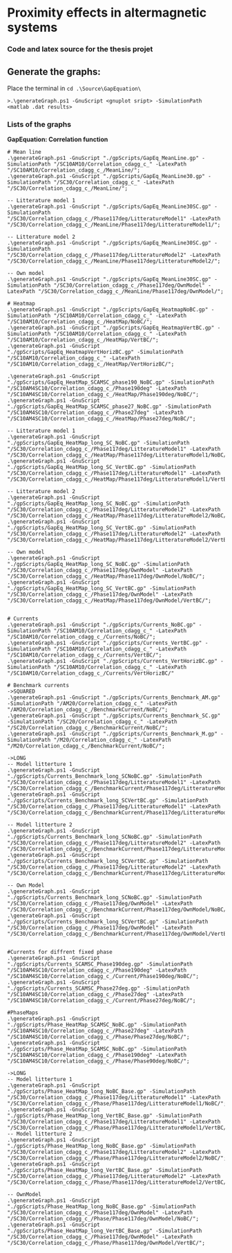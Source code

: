 # Proximity effects in altermagnetic systems
### Code and latex source for the thesis projet

## Generate the graphs:
Place the terminal in `cd .\Source\GapEquation\`

    >.\generateGraph.ps1 -GnuScript <gnuplot sript> -SimulationPath <matlab .dat results>

### Lists of the graphs

**GapEquation: Correlation function**

    # Mean line
    .\generateGraph.ps1 -GnuScript "./gpScripts/GapEq_MeanLine.gp" -SimulationPath "/SC10AM10/Correlation_cdagg_c_" -LatexPath "/SC10AM10/Correlation_cdagg_c_/MeanLine/";
    .\generateGraph.ps1 -GnuScript "./gpScripts/GapEq_MeanLine30.gp" -SimulationPath "/SC30/Correlation_cdagg_c_" -LatexPath "/SC30/Correlation_cdagg_c_/MeanLine/";

    -- Litterature model 1
    .\generateGraph.ps1 -GnuScript "./gpScripts/GapEq_MeanLine30SC.gp" -SimulationPath "/SC30/Correlation_cdagg_c_/Phase117deg/LitteratureModel1" -LatexPath "/SC30/Correlation_cdagg_c_/MeanLine/Phase117deg/LitteratureModel1/";

    -- Litterature model 2
    .\generateGraph.ps1 -GnuScript "./gpScripts/GapEq_MeanLine30SC.gp" -SimulationPath "/SC30/Correlation_cdagg_c_/Phase117deg/LitteratureModel2" -LatexPath "/SC30/Correlation_cdagg_c_/MeanLine/Phase117deg/LitteratureModel2/";

    -- Own model
    .\generateGraph.ps1 -GnuScript "./gpScripts/GapEq_MeanLine30SC.gp" -SimulationPath "/SC30/Correlation_cdagg_c_/Phase117deg/OwnModel" -LatexPath "/SC30/Correlation_cdagg_c_/MeanLine/Phase117deg/OwnModel/";

    # Heatmap
    .\generateGraph.ps1 -GnuScript "./gpScripts/GapEq_HeatmapNoBC.gp" -SimulationPath "/SC10AM10/Correlation_cdagg_c_" -LatexPath "/SC10AM10/Correlation_cdagg_c_/HeatMap/NoBC/";
    .\generateGraph.ps1 -GnuScript "./gpScripts/GapEq_HeatmapVertBC.gp" -SimulationPath "/SC10AM10/Correlation_cdagg_c_" -LatexPath "/SC10AM10/Correlation_cdagg_c_/HeatMap/VertBC/";
    .\generateGraph.ps1 -GnuScript "./gpScripts/GapEq_HeatmapVertHorizBC.gp" -SimulationPath "/SC10AM10/Correlation_cdagg_c_" -LatexPath "/SC10AM10/Correlation_cdagg_c_/HeatMap/VertHorizBC/";

    .\generateGraph.ps1 -GnuScript "./gpScripts/GapEq_HeatMap_SCAMSC_phase190_NoBC.gp" -SimulationPath "/SC10AM4SC10/Correlation_cdagg_c_/Phase190deg" -LatexPath "/SC10AM4SC10/Correlation_cdagg_c_/HeatMap/Phase190deg/NoBC/";
    .\generateGraph.ps1 -GnuScript "./gpScripts/GapEq_HeatMap_SCAMSC_phase27_NoBC.gp" -SimulationPath "/SC10AM4SC10/Correlation_cdagg_c_/Phase27deg" -LatexPath "/SC10AM4SC10/Correlation_cdagg_c_/HeatMap/Phase27deg/NoBC/";
   
    -- Litterature model 1
    .\generateGraph.ps1 -GnuScript "./gpScripts/GapEq_HeatMap_long_SC_NoBC.gp" -SimulationPath "/SC30/Correlation_cdagg_c_/Phase117deg/LitteratureModel1" -LatexPath "/SC30/Correlation_cdagg_c_/HeatMap/Phase117deg/LitteratureModel1/NoBC/";
    .\generateGraph.ps1 -GnuScript "./gpScripts/GapEq_HeatMap_long_SC_VertBC.gp" -SimulationPath "/SC30/Correlation_cdagg_c_/Phase117deg/LitteratureModel1" -LatexPath "/SC30/Correlation_cdagg_c_/HeatMap/Phase117deg/LitteratureModel1/VertBC/";

    -- Litterature model 2
    .\generateGraph.ps1 -GnuScript "./gpScripts/GapEq_HeatMap_long_SC_NoBC.gp" -SimulationPath "/SC30/Correlation_cdagg_c_/Phase117deg/LitteratureModel2" -LatexPath "/SC30/Correlation_cdagg_c_/HeatMap/Phase117deg/LitteratureModel2/NoBC/";
    .\generateGraph.ps1 -GnuScript "./gpScripts/GapEq_HeatMap_long_SC_VertBC.gp" -SimulationPath "/SC30/Correlation_cdagg_c_/Phase117deg/LitteratureModel2" -LatexPath "/SC30/Correlation_cdagg_c_/HeatMap/Phase117deg/LitteratureModel2/VertBC/";

    -- Own model
    .\generateGraph.ps1 -GnuScript "./gpScripts/GapEq_HeatMap_long_SC_NoBC.gp" -SimulationPath "/SC30/Correlation_cdagg_c_/Phase117deg/OwnModel" -LatexPath "/SC30/Correlation_cdagg_c_/HeatMap/Phase117deg/OwnModel/NoBC/";
    .\generateGraph.ps1 -GnuScript "./gpScripts/GapEq_HeatMap_long_SC_VertBC.gp" -SimulationPath "/SC30/Correlation_cdagg_c_/Phase117deg/OwnModel" -LatexPath "/SC30/Correlation_cdagg_c_/HeatMap/Phase117deg/OwnModel/VertBC/";


    # Currents
    .\generateGraph.ps1 -GnuScript "./gpScripts/Currents_NoBC.gp" -SimulationPath "/SC10AM10/Correlation_cdagg_c_" -LatexPath "/SC10AM10/Correlation_cdagg_c_/Currents/NoBC/";
    .\generateGraph.ps1 -GnuScript "./gpScripts/Currents_VertBC.gp" -SimulationPath "/SC10AM10/Correlation_cdagg_c_" -LatexPath "/SC10AM10/Correlation_cdagg_c_/Currents/VertBC/";
    .\generateGraph.ps1 -GnuScript "./gpScripts/Currents_VertHorizBC.gp" -SimulationPath "/SC10AM10/Correlation_cdagg_c_" -LatexPath "/SC10AM10/Correlation_cdagg_c_/Currents/VertHorizBC/"

    # Benchmark currents
    ->SQUARED
    .\generateGraph.ps1 -GnuScript "./gpScripts/Currents_Benchmark_AM.gp" -SimulationPath "/AM20/Correlation_cdagg_c_" -LatexPath "/AM20/Correlation_cdagg_c_/BenchmarkCurrent/NoBC/";
    .\generateGraph.ps1 -GnuScript "./gpScripts/Currents_Benchmark_SC.gp" -SimulationPath "/SC20/Correlation_cdagg_c_" -LatexPath "/SC20/Correlation_cdagg_c_/BenchmarkCurrent/NoBC/";
    .\generateGraph.ps1 -GnuScript "./gpScripts/Currents_Benchmark_M.gp" -SimulationPath "/M20/Correlation_cdagg_c_" -LatexPath "/M20/Correlation_cdagg_c_/BenchmarkCurrent/NoBC/";

    ->LONG
    -- Model litterture 1
    .\generateGraph.ps1 -GnuScript "./gpScripts/Currents_Benchmark_long_SCNoBC.gp" -SimulationPath "/SC30/Correlation_cdagg_c_/Phase117deg/LitteratureModel1" -LatexPath "/SC30/Correlation_cdagg_c_/BenchmarkCurrent/Phase117deg/LitteratureModel1/NoBC/";
    .\generateGraph.ps1 -GnuScript "./gpScripts/Currents_Benchmark_long_SCVertBC.gp" -SimulationPath "/SC30/Correlation_cdagg_c_/Phase117deg/LitteratureModel1" -LatexPath "/SC30/Correlation_cdagg_c_/BenchmarkCurrent/Phase117deg/LitteratureModel1/VertBC/";

    -- Model litterture 2
    .\generateGraph.ps1 -GnuScript "./gpScripts/Currents_Benchmark_long_SCNoBC.gp" -SimulationPath "/SC30/Correlation_cdagg_c_/Phase117deg/LitteratureModel2" -LatexPath "/SC30/Correlation_cdagg_c_/BenchmarkCurrent/Phase117deg/LitteratureModel2/NoBC/";
    .\generateGraph.ps1 -GnuScript "./gpScripts/Currents_Benchmark_long_SCVertBC.gp" -SimulationPath "/SC30/Correlation_cdagg_c_/Phase117deg/LitteratureModel2" -LatexPath "/SC30/Correlation_cdagg_c_/BenchmarkCurrent/Phase117deg/LitteratureModel2/VertBC/";

    -- Own Model
    .\generateGraph.ps1 -GnuScript "./gpScripts/Currents_Benchmark_long_SCNoBC.gp" -SimulationPath "/SC30/Correlation_cdagg_c_/Phase117deg/OwnModel" -LatexPath "/SC30/Correlation_cdagg_c_/BenchmarkCurrent/Phase117deg/OwnModel/NoBC/";
    .\generateGraph.ps1 -GnuScript "./gpScripts/Currents_Benchmark_long_SCVertBC.gp" -SimulationPath "/SC30/Correlation_cdagg_c_/Phase117deg/OwnModel" -LatexPath "/SC30/Correlation_cdagg_c_/BenchmarkCurrent/Phase117deg/OwnModel/VertBC/";


    #Currents for diffrent fixed phase
    .\generateGraph.ps1 -GnuScript "./gpScripts/Currents_SCAMSC_Phase190deg.gp" -SimulationPath "/SC10AM4SC10/Correlation_cdagg_c_/Phase190deg" -LatexPath "/SC10AM4SC10/Correlation_cdagg_c_/Current/Phase190deg/NoBC/";
    .\generateGraph.ps1 -GnuScript "./gpScripts/Currents_SCAMSC_Phase27deg.gp" -SimulationPath "/SC10AM4SC10/Correlation_cdagg_c_/Phase27deg" -LatexPath "/SC10AM4SC10/Correlation_cdagg_c_/Current/Phase27deg/NoBC/";

    #PhaseMaps
    .\generateGraph.ps1 -GnuScript "./gpScripts/Phase_HeatMap_SCAMSC_NoBC.gp" -SimulationPath "/SC10AM4SC10/Correlation_cdagg_c_/Phase27deg" -LatexPath "/SC10AM4SC10/Correlation_cdagg_c_/Phase/Phase27deg/NoBC/";
    .\generateGraph.ps1 -GnuScript "./gpScripts/Phase_HeatMap_SCAMSC_NoBC.gp" -SimulationPath "/SC10AM4SC10/Correlation_cdagg_c_/Phase190deg" -LatexPath "/SC10AM4SC10/Correlation_cdagg_c_/Phase/Phase90deg/NoBC/";

    ->LONG
    -- Model litterture 1
    .\generateGraph.ps1 -GnuScript "./gpScripts/Phase_HeatMap_long_NoBC_Base.gp" -SimulationPath "/SC30/Correlation_cdagg_c_/Phase117deg/LitteratureModel1" -LatexPath "/SC30/Correlation_cdagg_c_/Phase/Phase117deg/LitteratureModel1/NoBC/";
    .\generateGraph.ps1 -GnuScript "./gpScripts/Phase_HeatMap_long_VertBC_Base.gp" -SimulationPath "/SC30/Correlation_cdagg_c_/Phase117deg/LitteratureModel1" -LatexPath "/SC30/Correlation_cdagg_c_/Phase/Phase117deg/LitteratureModel1/VertBC/";
    -- Model litterture 2
    .\generateGraph.ps1 -GnuScript "./gpScripts/Phase_HeatMap_long_NoBC_Base.gp" -SimulationPath "/SC30/Correlation_cdagg_c_/Phase117deg/LitteratureModel2" -LatexPath "/SC30/Correlation_cdagg_c_/Phase/Phase117deg/LitteratureModel2/NoBC/";
    .\generateGraph.ps1 -GnuScript "./gpScripts/Phase_HeatMap_long_VertBC_Base.gp" -SimulationPath "/SC30/Correlation_cdagg_c_/Phase117deg/LitteratureModel2" -LatexPath "/SC30/Correlation_cdagg_c_/Phase/Phase117deg/LitteratureModel2/VertBC/";

    -- OwnModel
    .\generateGraph.ps1 -GnuScript "./gpScripts/Phase_HeatMap_long_NoBC_Base.gp" -SimulationPath "/SC30/Correlation_cdagg_c_/Phase117deg/OwnModel" -LatexPath "/SC30/Correlation_cdagg_c_/Phase/Phase117deg/OwnModel/NoBC/";
    .\generateGraph.ps1 -GnuScript "./gpScripts/Phase_HeatMap_long_VertBC_Base.gp" -SimulationPath "/SC30/Correlation_cdagg_c_/Phase117deg/OwnModel" -LatexPath "/SC30/Correlation_cdagg_c_/Phase/Phase117deg/OwnModel/VertBC/";
    



